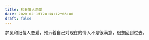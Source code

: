 ```yaml
---
title: 和旧情人恋爱
date: 2020-02-15T20:54:12+08:00
draft: false
---
```


梦见和旧情人恋爱，预示着自己对现在的情人不是很满意，很想回到过去。<br>
